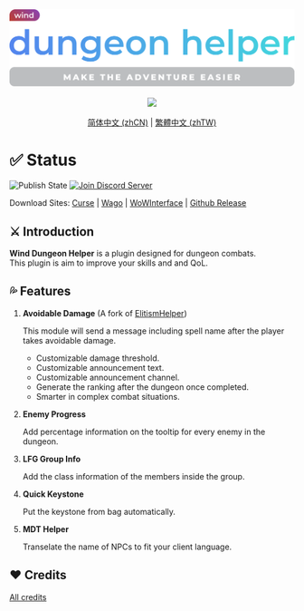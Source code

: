 <div align="center">
<img width="512" src="Title.svg"/><br><br>
<img src="https://img.shields.io/badge/Version-1.8.5-green.svg?longCache=true&style=for-the-badge"/>

[简体中文 (zhCN)](README_zhCN.md) | [繁體中文 (zhTW)](README_zhTW.md)
</div>

# ✅ Status

![Publish State](https://img.shields.io/github/workflow/status/fang2hou/WindDungeonHelper/publish_stable) [![Join Discord Server](https://img.shields.io/badge/Wind%20Plugins-Join-grey.svg?longCache=true&color=7289DA&logo=discord)](https://discord.gg/nA44TeZ)

Download Sites: [Curse](https://www.curseforge.com/wow/addons/wind-dungeon-helper) | [Wago](https://addons.wago.io/addons/winddungeonhelper) | [WoWInterface](https://www.wowinterface.com/downloads/info25532-WindDungeonHelper.html) | [Github Release](https://github.com/fang2hou/WindDungeonHelper/releases)

## ⚔️ Introduction

**Wind Dungeon Helper** is a plugin designed for dungeon combats.  
This plugin is aim to improve your skills and and QoL.

## 💦 Features

1. **Avoidable Damage** (A fork of [ElitismHelper](https://wow.curseforge.com/projects/elitismhelper))

    This module will send a message including spell name after the player takes avoidable damage.
    - Customizable damage threshold.
    - Customizable announcement text.
    - Customizable announcement channel.
    - Generate the ranking after the dungeon once completed.
    - Smarter in complex combat situations.

2. **Enemy Progress**

    Add percentage information on the tooltip for every enemy in the dungeon.

3. **LFG Group Info**

    Add the class information of the members inside the group.

4. **Quick Keystone**

    Put the keystone from bag automatically.

5. **MDT Helper**

    Transelate the name of NPCs to fit your client language.

## ❤️ Credits

[All credits](CREDITS.md)
